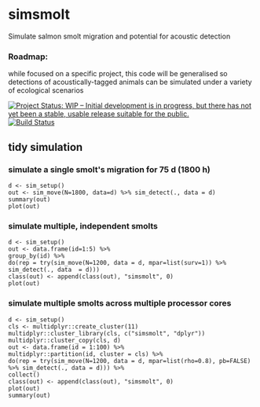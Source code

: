 # simsmolt
Simulate salmon smolt migration and potential for acoustic detection

### Roadmap: 
while focused on a specific project, this code will be generalised so detections of acoustically-tagged animals can be simulated under a variety of ecological scenarios

[![Project Status: WIP – Initial development is in progress, but there has not yet been a stable, usable release suitable for the public.](http://www.repostatus.org/badges/latest/wip.svg)](http://www.repostatus.org/#wip)
[![Build Status](https://travis-ci.org/ianjonsen/simsmolt.svg?branch=master)](https://travis-ci.org/ianjonsen/simsmolt)

## tidy simulation
### simulate a single smolt's migration for 75 d (1800 h)
`d <- sim_setup()`  
`out <- sim_move(N=1800, data=d) %>% sim_detect(., data = d)`  
`summary(out)`  
`plot(out)`

### simulate multiple, independent smolts
`d <- sim_setup()`  
`out <- data.frame(id=1:5) %>%`  
    `group_by(id) %>%`  
    `do(rep = try(sim_move(N=1200, data = d, mpar=list(surv=1)) %>% sim_detect(., data  = d)))`  
`class(out) <- append(class(out), "simsmolt", 0)`  
`plot(out)`

### simulate multiple smolts across multiple processor cores
`d <- sim_setup()`  
`cls <- multidplyr::create_cluster(11)`  
`multidplyr::cluster_library(cls, c("simsmolt", "dplyr"))`  
`multidplyr::cluster_copy(cls, d)`  
`out <- data.frame(id = 1:100) %>%`  
    `multidplyr::partition(id, cluster = cls) %>%`  
    `do(rep = try(sim_move(N=1200, data = d, mpar=list(rho=0.8), pb=FALSE) %>% sim_detect(., data = d))) %>%`  
    `collect()`  
`class(out) <- append(class(out), "simsmolt", 0)`  
`plot(out)`  
`summary(out)`
